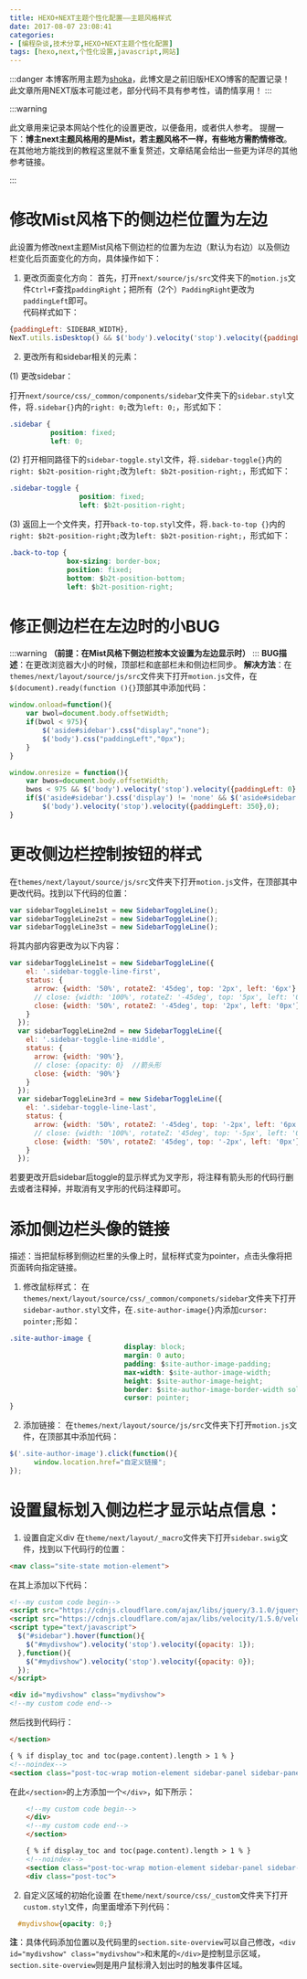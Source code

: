 ```yaml
---
title: HEXO+NEXT主题个性化配置——主题风格样式
date: 2017-08-07 23:08:41
categories: 
- [编程杂谈,技术分享,HEXO+NEXT主题个性化配置]
tags: [hexo,next,个性化设置,javascript,网站]
---
```


:::danger
本博客所用主题为[shoka](https://github.com/amehime/hexo-theme-shoka)，此博文是之前旧版HEXO博客的配置记录！
此文章所用NEXT版本可能过老，部分代码不具有参考性，请酌情享用！
:::

:::warning

此文章用来记录本网站个性化的设置更改，以便备用，或者供人参考。
提醒一下：**博主next主题风格用的是Mist，若主题风格不一样，有些地方需酌情修改**。
在其他地方能找到的教程这里就不重复赘述，文章结尾会给出一些更为详尽的其他参考链接。

:::

# 修改Mist风格下的侧边栏位置为左边
此设置为修改next主题Mist风格下侧边栏的位置为左边（默认为右边）以及侧边栏变化后页面变化的方向，具体操作如下：
1. 更改页面变化方向：
首先，打开`next/source/js/src`文件夹下的`motion.js`文件`Ctrl+F`查找`paddingRight`；把所有（2个）`PaddingRight`更改为`paddingLeft`即可。<br>
代码样式如下：
```javascript
{paddingLeft: SIDEBAR_WIDTH},
NexT.utils.isDesktop() && $('body').velocity('stop').velocity({paddingLeft: 0});
```
2. 更改所有和sidebar相关的元素：

(1) 更改sidebar：


打开`next/source/css/_common/components/sidebar`文件夹下的`sidebar.styl`文件，将`.sidebar{}`内的`right: 0;`改为`left: 0;`，形式如下：

```css
.sidebar {
          position: fixed;
          left: 0;
```


(2) 打开相同路径下的`sidebar-toggle.styl`文件，将`.sidebar-toggle{}`内的`right: $b2t-position-right;`改为`left: $b2t-position-right;`，形式如下：

```css
.sidebar-toggle {
                 position: fixed;
                 left: $b2t-position-right;
```
(3) 返回上一个文件夹，打开`back-to-top.styl`文件，将`.back-to-top {}`内的`right: $b2t-position-right;`改为`left: $b2t-position-right;`，形式如下：

```css
.back-to-top {
              box-sizing: border-box;
              position: fixed;
              bottom: $b2t-position-bottom;
              left: $b2t-position-right;
```

<h1 id='jump1'>修正侧边栏在左边时的小BUG</h1>

:::warning
**（前提：在Mist风格下侧边栏按本文设置为左边显示时）**
:::
**BUG描述**：在更改浏览器大小的时候，顶部栏和底部栏未和侧边栏同步。
**解决方法**：在`themes/next/layout/source/js/src`文件夹下打开`motion.js`文件，在`$(document).ready(function (){}`顶部其中添加代码：

```javascript
window.onload=function(){
    var bwol=document.body.offsetWidth;
    if(bwol < 975){
        $('aside#sidebar').css("display","none");
        $('body').css("paddingLeft","0px");
    }
}

window.onresize = function(){
    var bwos=document.body.offsetWidth;
    bwos < 975 && $('body').velocity('stop').velocity({paddingLeft: 0},0);
    if($('aside#sidebar').css('display') != 'none' && $('aside#sidebar').css('width')!='0px')
        $('body').velocity('stop').velocity({paddingLeft: 350},0);
}
```

# 更改侧边栏控制按钮的样式
在`themes/next/layout/source/js/src`文件夹下打开`motion.js`文件，在顶部其中更改代码。找到以下代码的位置：
```javascript
var sidebarToggleLine1st = new SidebarToggleLine();
var sidebarToggleLine2st = new SidebarToggleLine();
var sidebarToggleLine3st = new SidebarToggleLine();
```
将其内部内容更改为以下内容：
```javascript
var sidebarToggleLine1st = new SidebarToggleLine({
    el: '.sidebar-toggle-line-first',
    status: {
      arrow: {width: '50%', rotateZ: '45deg', top: '2px', left: '6px'},
      // close: {width: '100%', rotateZ: '-45deg', top: '5px', left: '0px'} //叉字形
      close: {width: '50%', rotateZ: '-45deg', top: '2px', left: '0px'} //箭头形
    }
  });
  var sidebarToggleLine2nd = new SidebarToggleLine({
    el: '.sidebar-toggle-line-middle',
    status: {
      arrow: {width: '90%'},
      // close: {opacity: 0}  //箭头形
      close: {width: '90%'}
    }
  });
  var sidebarToggleLine3rd = new SidebarToggleLine({
    el: '.sidebar-toggle-line-last',
    status: {
      arrow: {width: '50%', rotateZ: '-45deg', top: '-2px', left: '6px'},
      // close: {width: '100%', rotateZ: '45deg', top: '-5px', left: '0px'} //叉字形
      close: {width: '50%', rotateZ: '45deg', top: '-2px', left: '0px'} //箭头形
    }
  });
```
若要更改开启sidebar后toggle的显示样式为叉字形，将注释有箭头形的代码行删去或者注释掉，并取消有叉字形的代码注释即可。

# 添加侧边栏头像的链接
描述：当把鼠标移到侧边栏里的头像上时，鼠标样式变为pointer，点击头像将把页面转向指定链接。
1. 修改鼠标样式：
   在`themes/next/layout/source/css/_common/componets/sidebar`文件夹下打开`sidebar-author.styl`文件，在`.site-author-image{}`内添加`cursor: pointer;`形如：
```css
.site-author-image {
                            display: block;
                            margin: 0 auto;
                            padding: $site-author-image-padding;
                            max-width: $site-author-image-width;
                            height: $site-author-image-height;
                            border: $site-author-image-border-width solid $site-author-image-border-color;
                            cursor: pointer;
}
```
2. 添加链接：
在`themes/next/layout/source/js/src`文件夹下打开`motion.js`文件，在顶部其中添加代码：

```javascript
$('.site-author-image').click(function(){
      window.location.href="自定义链接";
});
```

# 设置鼠标划入侧边栏才显示站点信息：

1. 设置自定义div
在`theme/next/layout/_macro`文件夹下打开`sidebar.swig`文件，找到以下代码行的位置：

```html
<nav class="site-state motion-element">
```

在其上添加以下代码：

```html
<!--my custom code begin-->
<script src="https://cdnjs.cloudflare.com/ajax/libs/jquery/3.1.0/jquery.min.js"></script>
<script src="https://cdnjs.cloudflare.com/ajax/libs/velocity/1.5.0/velocity.min.js"></script>
<script type="text/javascript">
  $("#sidebar").hover(function(){
    $("#mydivshow").velocity('stop').velocity({opacity: 1});
  },function(){
    $("#mydivshow").velocity('stop').velocity({opacity: 0});
  });
</script>

<div id="mydivshow" class="mydivshow">
<!--my custom code end-->
```

然后找到代码行：

```html
</section>

{ % if display_toc and toc(page.content).length > 1 % }
<!--noindex-->
<section class="post-toc-wrap motion-element sidebar-panel sidebar-panel-active">
```

在此`</section>`的上方添加一个`</div>`，如下所示：

```html
    <!--my custom code begin-->
    </div>
    <!--my custom code end-->
    </section>

    { % if display_toc and toc(page.content).length > 1 % }
    <!--noindex-->
    <section class="post-toc-wrap motion-element sidebar-panel sidebar-panel-active">
    <div class="post-toc">
```

2. 自定义区域的初始化设置
在`theme/next/source/css/_custom`文件夹下打开`custom.styl`文件，向里面增添下列代码：
```css
  #mydivshow{opacity: 0;}
```

**注**：具体代码添加位置以及代码里的`section.site-overview`可以自己修改，`<div id="mydivshow" class="mydivshow">`和末尾的`</div>`是控制显示区域，`section.site-overview`则是用户鼠标滑入划出时的触发事件区域。